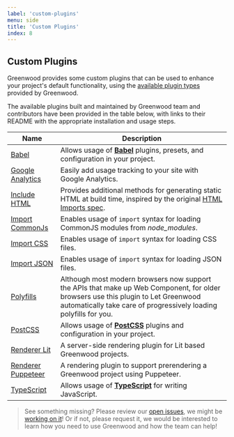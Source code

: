 ```yaml
---
label: 'custom-plugins'
menu: side
title: 'Custom Plugins'
index: 8
---
```


## Custom Plugins
Greenwood provides some custom plugins that can be used to enhance your project's default functionality, using the [available plugin types](/plugins/) provided by Greenwood.

The available plugins built and maintained by Greenwood team and contributors have been provided in the table below, with links to their README with the appropriate installation and usage steps.

| Name  | Description  |
|---|---|
| [Babel](https://github.com/ProjectEvergreen/greenwood/tree/master/packages/plugin-babel) | Allows usage of [**Babel**](https://babeljs.io/) plugins, presets, and configuration in your project. |
| [Google Analytics](https://github.com/ProjectEvergreen/greenwood/tree/master/packages/plugin-google-analytics) | Easily add usage tracking to your site with Google Analytics. |
| [Include HTML](https://github.com/ProjectEvergreen/greenwood/tree/master/packages/plugin-include-html) | Provides additional methods for generating static HTML at build time, inspired by the original [HTML Imports spec](https://www.html5rocks.com/en/tutorials/webcomponents/imports/). |
| [Import CommonJs](https://github.com/ProjectEvergreen/greenwood/tree/master/packages/plugin-import-commonjs) | Enables usage of `import` syntax for loading CommonJS modules from _node_modules_. |
| [Import CSS](https://github.com/ProjectEvergreen/greenwood/tree/master/packages/plugin-import-css) | Enables usage of `import` syntax for loading CSS files. |
| [Import JSON](https://github.com/ProjectEvergreen/greenwood/tree/master/packages/plugin-import-json) | Enables usage of `import` syntax for loading JSON files. |
| [Polyfills](https://github.com/ProjectEvergreen/greenwood/tree/master/packages/plugin-polyfills) | Although most modern browsers now support the APIs that make up Web Component, for older browsers use this plugin to Let Greenwood automatically take care of progressively loading polyfills for you. |
| [PostCSS](https://github.com/ProjectEvergreen/greenwood/tree/master/packages/plugin-postcss) | Allows usage of [**PostCSS**](https://postcss.org/) plugins and configuration in your project. |
| [Renderer Lit](https://github.com/ProjectEvergreen/greenwood/tree/master/packages/plugin-renderer-lit) | A server-side rendering plugin for Lit based Greenwood projects. |
| [Renderer Puppeteer](https://github.com/ProjectEvergreen/greenwood/tree/master/packages/plugin-renderer-puppeteer) | A rendering plugin to support prerendering a Greenwood project using Puppeteer. |
| [TypeScript](https://github.com/ProjectEvergreen/greenwood/tree/master/packages/plugin-typescript) | Allows usage of [**TypeScript**](https://www.typescriptlang.org/) for writing JavaScript. |

> See something missing?  Please review our [open issues](https://github.com/ProjectEvergreen/greenwood/issues), we might be [working on it](https://github.com/ProjectEvergreen/greenwood/projects)!  Or if not, please request it, we would be interested to learn how you need to use Greenwood and how the team can help!
